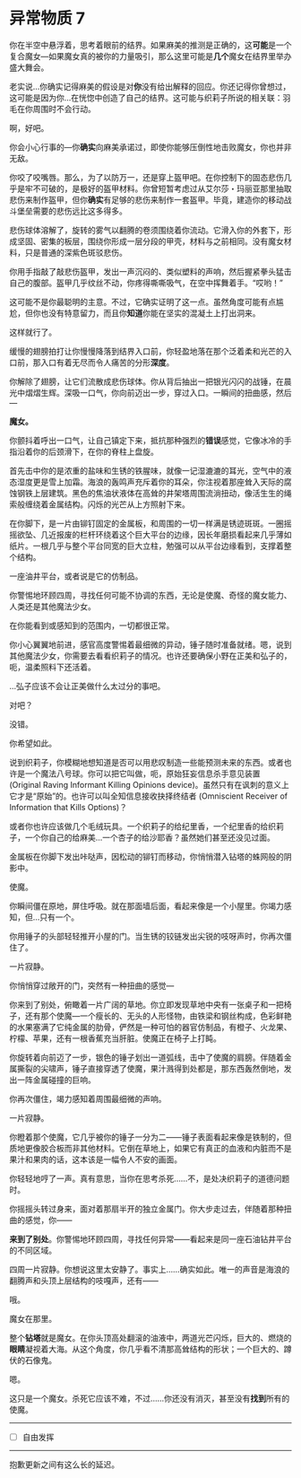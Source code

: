 # 异常物质 7

你在半空中悬浮着，思考着眼前的结界。如果麻美的推测是正确的，这**可能**是一个复合魔女—如果魔女真的被你的力量吸引，那么这里可能是**几个**魔女在结界里举办盛大舞会。

老实说...你确实记得麻美的假设是对**你**没有给出解释的回应。你还记得你曾想过，这可能是因为你...在恍惚中创造了自己的结界。这可能与织莉子所说的相关联：羽毛在你周围时不会行动。

啊，好吧。

你会小心行事的—你**确实**向麻美承诺过，即使你能够压倒性地击败魔女，你也并非无敌。

你咬了咬嘴唇。那么，为了以防万一，还是穿上盔甲吧。在你控制下的固态悲伤几乎是牢不可破的，是极好的盔甲材料。你曾短暂考虑过从艾尔莎・玛丽亚那里抽取悲伤来制作盔甲，但你**确实**有足够的悲伤来制作一套盔甲。毕竟，建造你的移动战斗堡垒需要的悲伤远比这多得多。

悲伤球体溶解了，旋转的雾气以翻腾的卷须围绕着你流动。它滑入你的外套下，形成坚固、密集的板层，围绕你形成一层分段的甲壳，材料与之前相同。没有魔女材料，只是普通的深紫色斑驳悲伤。

你用手指敲了敲悲伤盔甲，发出一声沉闷的、类似塑料的声响，然后握紧拳头猛击自己的腹部。盔甲几乎纹丝不动，你疼得嘶嘶吸气，在空中挥舞着手。“哎哟！”

这可能不是你最聪明的主意。不过，它确实证明了这一点。虽然角度可能有点尴尬，但你也没有特意留力，而且你**知道**你能在坚实的混凝土上打出洞来。

这样就行了。

缓慢的翅膀拍打让你慢慢降落到结界入口前，你轻盈地落在那个泛着柔和光芒的入口前，那入口有着无尽而令人痛苦的分形**深度**。

你解除了翅膀，让它们流散成悲伤球体。你从背后抽出一把银光闪闪的战锤，在晨光中熠熠生辉。深吸一口气，你向前迈出一步，穿过入口。一瞬间的扭曲感，然后—

**魔女。**

你颤抖着呼出一口气，让自己镇定下来，抵抗那种强烈的**错误**感觉，它像冰冷的手指沿着你的后颈滑下，在你的脊柱上盘旋。

首先击中你的是浓重的盐味和生锈的铁腥味，就像一记湿漉漉的耳光，空气中的液态湿度更是雪上加霜。海浪的轰鸣声充斥着你的耳朵，你注视着那座耸入天际的腐蚀钢铁上层建筑。黑色的焦油状液体在高耸的井架塔周围流淌扭动，像活生生的绳索般缠绕着金属结构。闪烁的光芒从上方照射下来。

在你脚下，是一片由铆钉固定的金属板，和周围的一切一样满是锈迹斑斑。一圈摇摇欲坠、几近报废的栏杆环绕着这个巨大平台的边缘，因长年磨损看起来几乎薄如纸片。一根几乎与整个平台同宽的巨大立柱，勉强可以从平台边缘看到，支撑着整个结构。

一座油井平台，或者说是它的仿制品。

你警惕地环顾四周，寻找任何可能不协调的东西，无论是使魔、奇怪的魔女能力、人类还是其他魔法少女。

在你能看到或感知到的范围内，一切都很正常。

你小心翼翼地前进，感官高度警惕着最细微的异动，锤子随时准备就绪。嗯，说到其他魔法少女，你需要去看看织莉子的情况。也许还要确保小野在正美和弘子的，呃，温柔照料下还活着。

...弘子应该不会让正美做什么太过分的事吧。

对吧？

没错。

你希望如此。

说到织莉子，你模糊地想知道是否可以用悲叹制造一些能预测未来的东西。或者也许是一个魔法八号球。你可以把它叫做，呃，原始狂妄信息杀手意见装置 (Original Raving Informant Killing Opinions device)。虽然只有在讽刺的意义上它才是“原始”的。也许可以叫全知信息接收抉择终结者 (Omniscient Receiver of Information that Kills Options)？

或者你也许应该做几个毛绒玩具。一个织莉子的给纪里香，一个纪里香的给织莉子，一个你自己的给麻美...一个杏子的给沙耶香？虽然她们甚至还没见过面。

金属板在你脚下发出咔哒声，因松动的铆钉而移动，你悄悄潜入钻塔的蛛网般的阴影中。

使魔。

你瞬间僵在原地，屏住呼吸。就在那面墙后面，看起来像是一个小屋里。你竭力感知，但...只有一个。

你用锤子的头部轻轻推开小屋的门。当生锈的铰链发出尖锐的吱呀声时，你再次僵住了。

一片寂静。

你悄悄穿过敞开的门，突然有一种扭曲的感觉—

你来到了别处，俯瞰着一片广阔的草地。你立即发现草地中央有一张桌子和一把椅子，还有那个使魔—一个瘦长的、无头的人形怪物，由铁梁和钢丝构成，色彩鲜艳的水果塞满了它纯金属的肋骨，俨然是一种可怕的器官仿制品，有橙子、火龙果、柠檬、苹果，还有一根香蕉充当肝脏。使魔正在椅子上打盹。

你旋转着向前迈了一步，银色的锤子划出一道弧线，击中了使魔的肩膀。伴随着金属撕裂的尖啸声，锤子直接穿透了使魔，果汁溅得到处都是，那东西轰然倒地，发出一阵金属碰撞的巨响。

你再次僵住，竭力感知着周围最细微的声响。

一片寂静。

你瞪着那个使魔，它几乎被你的锤子一分为二——锤子表面看起来像是铁制的，但质地更像胶合板而非其他材料。它倒在草地上，如果它有真正的血液和内脏而不是果汁和果肉的话，这本该是一幅令人不安的画面。

你轻轻地哼了一声。真有意思，当你在思考杀死……不，是处决织莉子的道德问题时。

你摇摇头转过身来，面对着那扇半开的独立金属门。你大步走过去，伴随着那种扭曲的感觉，你——

**来到了别处**。你警惕地环顾四周，寻找任何异常——看起来是同一座石油钻井平台的不同区域。

四周一片寂静。你想说这里太安静了。事实上……确实如此。唯一的声音是海浪的翻腾声和头顶上层结构的吱嘎声，还有——

哦。

魔女在那里。

整个**钻塔**就是魔女。在你头顶高处翻滚的油液中，两道光芒闪烁，巨大的、燃烧的**眼睛**凝视着大海。从这个角度，你几乎看不清那高耸结构的形状；一个巨大的、蹲伏的石像鬼。

嗯。

这只是一个魔女。杀死它应该不难，不过……你还没有消灭，甚至没有**找到**所有的使魔。

---

- [ ] 自由发挥

---

抱歉更新之间有这么长的延迟。
